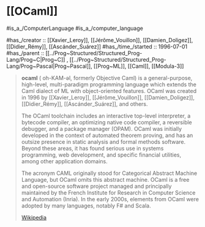 # [[OCaml]] 

#is_a_/ComputerLanguage 
#is_a_/computer_language  

#has_/creator :: [[Xavier_Leroy]], [[Jérôme_Vouillon]], [[Damien_Doligez]], [[Didier_Rémy]], [[Ascánder_Suárez]] 
#has_/time_/started :: 1996-07-01 
#has_/parent :: [[../Prog~Structured/Structured_Prog-Lang/Prog~C|Prog~C]] , [[../Prog~Structured/Structured_Prog-Lang/Prog~Pascal|Prog~Pascal]], [[Prog~ML]], [[Caml]], [[Modula-3]]  

> **ocaml** ( oh-KAM-əl, formerly Objective Caml) is a general-purpose, high-level, multi-paradigm programming language which extends the Caml dialect of ML with object-oriented features. 
> OCaml was created in 1996 by [[Xavier_Leroy]], [[Jérôme_Vouillon]], [[Damien_Doligez]], [[Didier_Rémy]], [[Ascánder_Suárez]], and others.
>
> The OCaml toolchain includes an interactive top-level interpreter, a bytecode compiler, an optimizing native code compiler, a reversible debugger, and a package manager (OPAM).  OCaml was initially developed in the context of automated theorem proving, and has an outsize presence in static analysis and formal methods software. Beyond these areas, it has found serious use in systems programming, web development, and specific financial utilities, among other application domains.
>
> The acronym CAML originally stood for Categorical Abstract Machine Language, but OCaml omits this abstract machine. OCaml is a free and open-source software project managed and principally maintained by the French Institute for Research in Computer Science and Automation (Inria). In the early 2000s, elements from OCaml were adopted by many languages, notably F# and Scala.
>
> [Wikipedia](https://en.wikipedia.org/wiki/OCaml)


